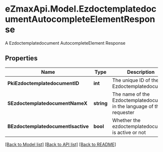 # eZmaxApi.Model.EzdoctemplatedocumentAutocompleteElementResponse
A Ezdoctemplatedocument AutocompleteElement Response

## Properties

Name | Type | Description | Notes
------------ | ------------- | ------------- | -------------
**PkiEzdoctemplatedocumentID** | **int** | The unique ID of the Ezdoctemplatedocument | 
**SEzdoctemplatedocumentNameX** | **string** | The name of the Ezdoctemplatedocument in the language of the requester | 
**BEzdoctemplatedocumentIsactive** | **bool** | Whether the ezdoctemplatedocument is active or not | 

[[Back to Model list]](../README.md#documentation-for-models) [[Back to API list]](../README.md#documentation-for-api-endpoints) [[Back to README]](../README.md)

